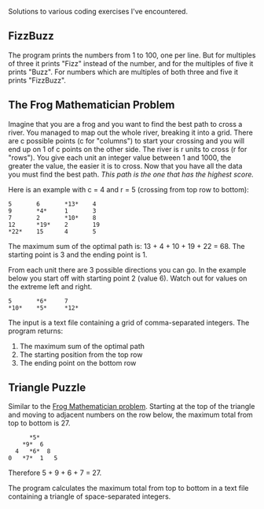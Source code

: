 Solutions to various coding exercises I've encountered.

FizzBuzz
--------

The program prints the numbers from 1 to 100, one per line. But for multiples
of three it prints "Fizz" instead of the number, and for the multiples of five it prints "Buzz". 
For numbers which are multiples of both three and five it prints "FizzBuzz".

The Frog Mathematician Problem
------------------------------

Imagine that you are a frog and you want to find the best path to cross a river. 
You managed to map out the whole river, breaking it into a grid.
There are c possible points (c for "columns") to start your crossing and you will end up on 1 of c 
points on the other side. The river is r units to cross (r for "rows"). 
You give each unit an integer value between 1 and 1000, the greater the value, the easier it is to 
cross. Now that you have all the data you must find the best path. 
*This path is the one that has the highest score.*

Here is an example with c = 4 and r = 5 (crossing from top row to bottom):

	5		6		*13*	4
	9		*4*		1		3
	7		2		*10*	8
	12		*19*	2		19
	*22*	15		4		5

The maximum sum of the optimal path is:
	13 + 4 + 10 + 19 + 22 = 68.
The starting point is 3 and the ending point is 1.

From each unit there are 3 possible directions you can go. In the example below you start off with 
starting point 2 (value 6).  Watch out for values on the extreme left and right.

	5		*6*		7
	*10*	*5*		*12*

The input is a text file containing a grid of comma-separated integers. The program returns:

1. The maximum sum of the optimal path
2. The starting position from the top row
3. The ending point on  the bottom row

Triangle Puzzle
---------------
Similar to the [Frog Mathematician problem](#the-frog-mathematician-problem). 
Starting at the top of the triangle and moving to adjacent numbers on the row below, 
the maximum total from top to bottom is 27.

	      *5*
		*9*  6
	  4   *6*  8
	0   *7*  1   5

Therefore 5 + 9 + 6 + 7 = 27.

The program calculates the maximum total from top to bottom in a text file containing a triangle 
of space-separated integers.
